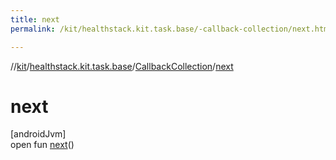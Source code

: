 ```yaml
---
title: next
permalink: /kit/healthstack.kit.task.base/-callback-collection/next.html

---
```

//[kit](/kit.html)/[healthstack.kit.task.base](../index.html)/[CallbackCollection](index.html)/[next](next.html)



# next



[androidJvm]\
open fun [next](next.html)()




